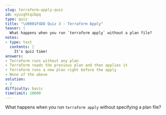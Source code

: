 ```yaml
---
slug: terraform-apply-quiz
id: xyuiqhtqzbpq
type: quiz
title: "\U0001F4DD Quiz 3 - Terraform Apply"
teaser: |
  What happens when you run `terraform apply` without a plan file?
notes:
- type: text
  contents: |
    It's quiz time!
answers:
- Terraform runs without any plan
- Terraform reads the previous plan and then applies it
- Terraform runs a new plan right before the apply
- None of the above
solution:
- 2
difficulty: basic
timelimit: 10000
---
```

What happens when you run `terraform apply` without specifying a plan file?
